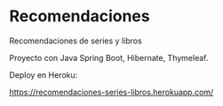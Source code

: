 # Recomendaciones
Recomendaciones de series y libros

Proyecto con Java Spring Boot, Hibernate, Thymeleaf.


Deploy en Heroku:

https://recomendaciones-series-libros.herokuapp.com/

